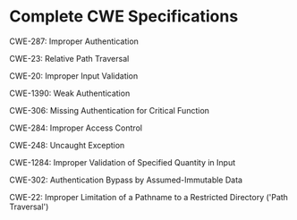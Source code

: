 

# Complete CWE Specifications

CWE-287: Improper Authentication

CWE-23: Relative Path Traversal

CWE-20: Improper Input Validation

CWE-1390: Weak Authentication

CWE-306: Missing Authentication for Critical Function

CWE-284: Improper Access Control

CWE-248: Uncaught Exception

CWE-1284: Improper Validation of Specified Quantity in Input

CWE-302: Authentication Bypass by Assumed-Immutable Data

CWE-22: Improper Limitation of a Pathname to a Restricted Directory ('Path Traversal')